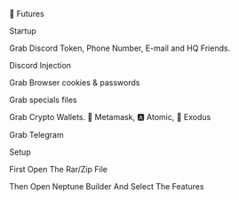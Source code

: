 🤖 Futures


Startup

Grab Discord Token, Phone Number, E-mail and HQ Friends.

Discord Injection

Grab Browser cookies & passwords

Grab specials files

Grab Crypto Wallets. 🦊 Metamask, 🅰️ Atomic, 👾 Exodus

Grab Telegram


Setup

First Open The Rar/Zip File

Then Open Neptune Builder And Select The Features

